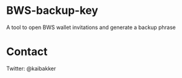 # BWS-backup-key
A tool to open BWS wallet invitations and generate a backup phrase

# Contact
Twitter: @kaibakker
